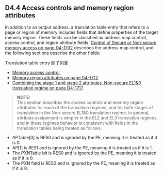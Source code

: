 ## D4.4 Access controls and memory region attributes

In addition to an output address, a translation table entry that refers to a page or region of memory includes fields that define properties of the target memory region. These fields can be classified as address map control, access control, and region attribute fields. [Control of Secure or Non-secure memory access on page D4-1702](#) describes the address map control, and the following sections describe the other fields:  

Translation table entry 除了包含

* [Memory access control](#).
* [Memory region attributes on page D4-1712](#).
* [Combining the stage 1 and stage 2 attributes, Non-secure EL1&0 translation regime on page D4-1717](#).

> **NOTE:**  
This section describes the access controls and memory region attributes for each of the translation regimes, and for both stages of translation in the Non-secure EL1&0 translation regime. In general, attribute assignment is simpler in the EL2 and EL3 translation regimes, and in these regimes behavior is consistent with fields in the translation tables being treated as follows:
* APTable[0] is RES0 and is ignored by the PE, meaning it is treated as if it is 0.
* AP[1] is RES1 and is ignored by the PE, meaning it is treated as if it is 1.
* The PXNTable bit is RES0 and is ignored by the PE, meaning it is treated as if it is 0.
* The PXN field is RES0 and is ignored by the PE, meaning it is treated as if it is 0.